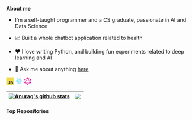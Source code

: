 **About me**

- I'm a self-taught programmer and a CS graduate, passionate in AI and Data Science

- 📈 Built a whole chatbot application related to health

- ❤️ I love writing Python, and building fun experiments related to deep learning and AI

- 💬 Ask me about anything [here](https://github.com/jaaabir/jaaabir/issues)

<code><img height="20" alt="javascript" src="https://raw.githubusercontent.com/github/explore/80688e429a7d4ef2fca1e82350fe8e3517d3494d/topics/javascript/javascript.png"></code>
<code><img height="20" alt="react" src="https://raw.githubusercontent.com/github/explore/80688e429a7d4ef2fca1e82350fe8e3517d3494d/topics/react/react.png"></code>
<code><img height="20" alt="graphql" src="https://raw.githubusercontent.com/github/explore/5c058a388828bb5fde0bcafd4bc867b5bb3f26f3/topics/graphql/graphql.png"></code>
  


| <a href="https://github.com/jaaabir/github-readme-stats"><img align="center" src="https://github-readme-stats.vercel.app/api?username=jaaabir&show_icons=true&include_all_commits=true&theme=buefy&hide_border=true" alt="Anurag's github stats" /></a> | <a href="https://github.com/jaaabir/github-readme-stats"><img align="center" src="https://github-readme-stats.vercel.app/api/top-langs/?username=jaaabir&layout=compact&theme=buefy&hide_border=true" /></a> |
| ------------- | ------------- |

#### Top Repositories



